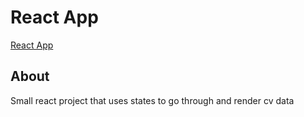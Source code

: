 # React App

[React App](https://github.com/facebook/create-react-app)

## About

Small react project that uses states to go through and render cv data
